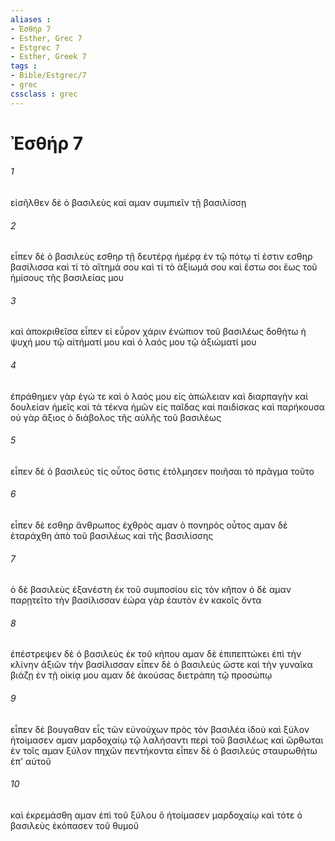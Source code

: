 ```yaml
---
aliases : 
- Ἐσθήρ 7
- Esther, Grec 7
- Estgrec 7
- Esther, Greek 7
tags : 
- Bible/Estgrec/7
- grec
cssclass : grec
---
```


# Ἐσθήρ 7

###### 1
εἰσῆλθεν δὲ ὁ βασιλεὺς καὶ αμαν συμπιεῖν τῇ βασιλίσσῃ
###### 2
εἶπεν δὲ ὁ βασιλεὺς εσθηρ τῇ δευτέρᾳ ἡμέρᾳ ἐν τῷ πότῳ τί ἐστιν εσθηρ βασίλισσα καὶ τί τὸ αἴτημά σου καὶ τί τὸ ἀξίωμά σου καὶ ἔστω σοι ἕως τοῦ ἡμίσους τῆς βασιλείας μου
###### 3
καὶ ἀποκριθεῖσα εἶπεν εἰ εὗρον χάριν ἐνώπιον τοῦ βασιλέως δοθήτω ἡ ψυχή μου τῷ αἰτήματί μου καὶ ὁ λαός μου τῷ ἀξιώματί μου
###### 4
ἐπράθημεν γὰρ ἐγώ τε καὶ ὁ λαός μου εἰς ἀπώλειαν καὶ διαρπαγὴν καὶ δουλείαν ἡμεῖς καὶ τὰ τέκνα ἡμῶν εἰς παῖδας καὶ παιδίσκας καὶ παρήκουσα οὐ γὰρ ἄξιος ὁ διάβολος τῆς αὐλῆς τοῦ βασιλέως
###### 5
εἶπεν δὲ ὁ βασιλεύς τίς οὗτος ὅστις ἐτόλμησεν ποιῆσαι τὸ πρᾶγμα τοῦτο
###### 6
εἶπεν δὲ εσθηρ ἄνθρωπος ἐχθρὸς αμαν ὁ πονηρὸς οὗτος αμαν δὲ ἐταράχθη ἀπὸ τοῦ βασιλέως καὶ τῆς βασιλίσσης
###### 7
ὁ δὲ βασιλεὺς ἐξανέστη ἐκ τοῦ συμποσίου εἰς τὸν κῆπον ὁ δὲ αμαν παρῃτεῖτο τὴν βασίλισσαν ἑώρα γὰρ ἑαυτὸν ἐν κακοῖς ὄντα
###### 8
ἐπέστρεψεν δὲ ὁ βασιλεὺς ἐκ τοῦ κήπου αμαν δὲ ἐπιπεπτώκει ἐπὶ τὴν κλίνην ἀξιῶν τὴν βασίλισσαν εἶπεν δὲ ὁ βασιλεύς ὥστε καὶ τὴν γυναῖκα βιάζῃ ἐν τῇ οἰκίᾳ μου αμαν δὲ ἀκούσας διετράπη τῷ προσώπῳ
###### 9
εἶπεν δὲ βουγαθαν εἷς τῶν εὐνούχων πρὸς τὸν βασιλέα ἰδοὺ καὶ ξύλον ἡτοίμασεν αμαν μαρδοχαίῳ τῷ λαλήσαντι περὶ τοῦ βασιλέως καὶ ὤρθωται ἐν τοῖς αμαν ξύλον πηχῶν πεντήκοντα εἶπεν δὲ ὁ βασιλεύς σταυρωθήτω ἐπ' αὐτοῦ
###### 10
καὶ ἐκρεμάσθη αμαν ἐπὶ τοῦ ξύλου ὃ ἡτοίμασεν μαρδοχαίῳ καὶ τότε ὁ βασιλεὺς ἐκόπασεν τοῦ θυμοῦ
